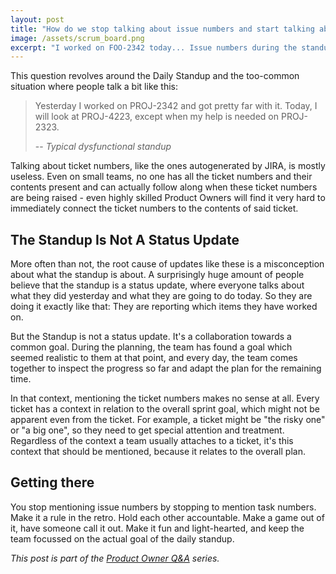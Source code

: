 ```yaml
---
layout: post
title: "How do we stop talking about issue numbers and start talking about what matters?"
image: /assets/scrum_board.png
excerpt: "I worked on FOO-2342 today... Issue numbers during the standup do not provide any value at all, so we should get rid of them during the discussion."
---
```

This question revolves around the Daily Standup and the too-common situation
where people talk a bit like this:

> Yesterday I worked on PROJ-2342 and got pretty far with it. Today, I will 
look at PROJ-4223, except when my help is needed on PROJ-2323.  
>   
> -- *Typical dysfunctional standup*

Talking about ticket numbers, like the ones autogenerated by JIRA, is mostly useless. Even on small teams,
no one has all the ticket numbers and their contents present and can actually
follow along when these ticket numbers are being raised - even highly skilled
Product Owners will find it very hard to immediately connect the ticket numbers 
to the contents of said ticket.

## The Standup Is Not A Status Update
More often than not, the root cause of updates like these is a misconception
about what the standup is about. A surprisingly huge amount of people believe 
that the standup is a status update, where everyone talks about what they did 
yesterday and what they are going to do today. So they are doing it exactly like
that: They are reporting which items they have worked on.

But the Standup is not a status update. It's a collaboration towards a common 
goal. During the planning, the team has found a goal which seemed realistic 
to them at that point, and every day, the team comes together to inspect the
progress so far and adapt the plan for the remaining time.

In that context, mentioning the ticket numbers makes no sense at all. Every ticket
has a context in relation to the overall sprint goal, which might not be apparent 
even from the ticket. For example, a ticket might be "the risky one" or "a big one", 
so they need to get special attention and treatment. Regardless of the context
a team usually attaches to a ticket, it's this context that should be mentioned, 
because it relates to the overall plan.

## Getting there
You stop mentioning issue numbers by stopping to mention task numbers. Make it a rule
in the retro. Hold each other accountable. Make a game out of it, have someone call it out. 
Make it fun and light-hearted, and keep the team focussed on the actual goal of the daily standup.

_This post is part of the [Product Owner Q&A](/po_qa/start) series._
